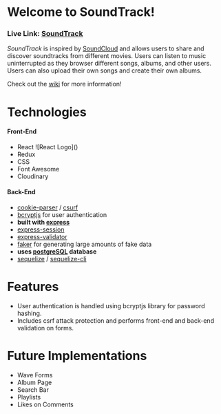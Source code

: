 # Welcome to SoundTrack!

### **Live Link: [SoundTrack](https://en.wikipedia.org/wiki/HTTP_404)**

_SoundTrack_ is inspired by [SoundCloud](https://soundcloud.com/discover) and allows users to share and discover soundtracks from different movies. Users can listen to music uninterrupted as they browser different songs, albums, and other users. Users can also upload their own songs and create their own albums. 

Check out the [wiki](https://github.com/B-Salinas/SoundTrack/wiki) for more information! 

# Technologies 

#### Front-End
- React ![React Logo](<i class="fab fa-react"></i>)
- Redux
- CSS
- Font Awesome
- Cloudinary

[//]: # (- Hosted on Heroku)

#### Back-End
- [cookie-parser](https://www.npmjs.com/package/cookie-parser) / [csurf](https://www.npmjs.com/package/csurf)
- [bcryptjs](https://www.npmjs.com/package/bcryptjs) for user authentication
- **built with [express](https://expressjs.com/)**
- [express-session](https://www.npmjs.com/package/express-session)
- [express-validator](https://www.npmjs.com/package/express-validator)
- [faker](https://www.npmjs.com/package/faker) for generating large amounts of fake data
- **uses [postgreSQL](https://www.postgresql.org/) database**
- [sequelize](https://www.npmjs.com/package/sequelize) / [sequelize-cli](https://www.npmjs.com/package/sequelize-cli)

[//]: # (#### React Components)
[//]: # (#### Redux Store Tree)

# Features
- User authentication is handled using bcryptjs library for password hashing.
- Includes csrf attack protection and performs front-end and back-end validation on forms.

[//]: # (- Grants access to features like uploading and deleting songs to authorized users only.)
[//]: # (- Designed around a relational database schema, which allows users to upload, edit, like, and comment on songs and follow other users with dynamic data and rendering.)
[//]: # (- Makes use of AJAX / API Routes to render elements such as liking songs and following other users asynchronously.)


# Future Implementations
- Wave Forms
- Album Page
- Search Bar
- Playlists
- Likes on Comments
